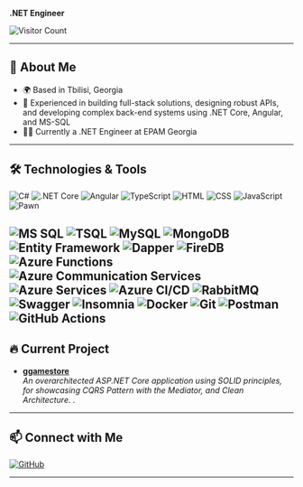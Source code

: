 **.NET Engineer**

![Visitor Count](https://komarev.com/ghpvc/?username=errkedukke&color=blue)

---

## 🚀 About Me

- 🌍 Based in Tbilisi, Georgia
- 💼 Experienced in building full-stack solutions, designing robust APIs, and developing complex back-end systems using .NET Core, Angular, and MS-SQL
- 👨‍💻 Currently a .NET Engineer at EPAM Georgia

---

## 🛠️ Technologies & Tools

![C#](https://img.shields.io/badge/-CSharp-05122A?style=flat&logo=csharp) ![.NET Core](https://img.shields.io/badge/-.NET_Core-05122A?style=flat&logo=dotnet) ![Angular](https://img.shields.io/badge/-Angular-05122A?style=flat&logo=angular) ![TypeScript](https://img.shields.io/badge/-TypeScript-05122A?style=flat&logo=typescript) ![HTML](https://img.shields.io/badge/-HTML-05122A?style=flat&logo=html5) ![CSS](https://img.shields.io/badge/-CSS-05122A?style=flat&logo=css3) ![JavaScript](https://img.shields.io/badge/-JavaScript-05122A?style=flat&logo=javascript) ![Pawn](https://img.shields.io/badge/-Pawn-05122A?style=flat&logo=pawn)

## ![MS SQL](https://img.shields.io/badge/-MS_SQL_Server-05122A?style=flat&logo=microsoftsqlserver) ![TSQL](https://img.shields.io/badge/-TSQL-05122A?style=flat&logo=microsoftsqlserver) ![MySQL](https://img.shields.io/badge/-MySQL-05122A?style=flat&logo=mysql) ![MongoDB](https://img.shields.io/badge/-MongoDB-05122A?style=flat&logo=mongodb) ![Entity Framework](https://img.shields.io/badge/-Entity_Framework_Core-05122A?style=flat&logo=dotnet) ![Dapper](https://img.shields.io/badge/-Dapper-05122A?style=flat&logo=dapper) ![FireDB](https://img.shields.io/badge/-FireDB-05122A?style=flat&logo=firebasestudio) ![Azure Functions](https://img.shields.io/badge/-Azure_Functions-05122A?style=flat&logo=microsoftazure) ![Azure Communication Services](https://img.shields.io/badge/-Azure_Communication_Services-05122A?style=flat&logo=microsoftazure) ![Azure Services](https://img.shields.io/badge/-Azure_Services-05122A?style=flat&logo=microsoftazure) ![Azure CI/CD](https://img.shields.io/badge/-Azure_CI_CD-05122A?style=flat&logo=microsoftazure) ![RabbitMQ](https://img.shields.io/badge/-RabbitMQ-05122A?style=flat&logo=rabbitmq) ![Swagger](https://img.shields.io/badge/-Swagger-05122A?style=flat&logo=swagger) ![Insomnia](https://img.shields.io/badge/-Insomnia-05122A?style=flat&logo=insomnia) ![Docker](https://img.shields.io/badge/-Docker-05122A?style=flat&logo=docker) ![Git](https://img.shields.io/badge/-Git-05122A?style=flat&logo=git) ![Postman](https://img.shields.io/badge/-Postman-05122A?style=flat&logo=postman) ![GitHub Actions](https://img.shields.io/badge/-GitHub_Actions-05122A?style=flat&logo=github-actions)

## 🔥 Current Project

- **[ggamestore](https://github.com/errkedukke/ggamestore)**  
  _An overarchitected ASP.NET Core application using SOLID principles, for showcasing CQRS Pattern with the Mediator, and Clean Architecture. ._

---

## 📫 Connect with Me

[![GitHub](https://img.shields.io/badge/GitHub-100000?style=flat&logo=github&logoColor=white)](https://github.com/errkedukke)

---

